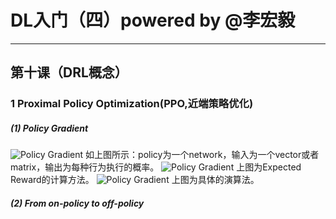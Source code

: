 <script type="text/javascript" src="http://cdn.mathjax.org/mathjax/latest/MathJax.js?config=default"></script>
# DL入门（四）powered by @李宏毅

-----------------------------------

## 第十课（DRL概念）
### 1 Proximal Policy Optimization(PPO,近端策略优化)
##### (1) Policy Gradient
![Policy Gradient](https://img-blog.csdnimg.cn/20190424131529736.png)
如上图所示：policy为一个network，输入为一个vector或者matrix，输出为每种行为执行的概率。
![Policy Gradient](https://img-blog.csdnimg.cn/20190424132505188.png?x-oss-process=image/watermark,type_ZmFuZ3poZW5naGVpdGk,shadow_10,text_aHR0cHM6Ly9ibG9nLmNzZG4ubmV0L0FuZHlWaWt5,size_16,color_FFFFFF,t_70)
上图为Expected Reward的计算方法。
![Policy Gradient](https://img-blog.csdnimg.cn/20190424133825650.png?x-oss-process=image/watermark,type_ZmFuZ3poZW5naGVpdGk,shadow_10,text_aHR0cHM6Ly9ibG9nLmNzZG4ubmV0L0FuZHlWaWt5,size_16,color_FFFFFF,t_70)
上图为具体的演算法。
##### (2) From on-policy to off-policy
 

